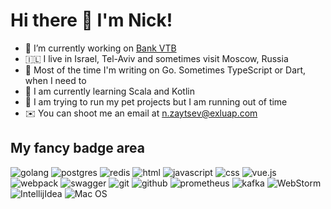 # Hi there 👋 I'm Nick!


- 🔭 I’m currently working on [Bank VTB](https://vtb.ru)
- 🇮🇱 I live in Israel, Tel-Aviv and sometimes visit Moscow, Russia
- 🤖  Most of the time I'm writing on Go. Sometimes TypeScript or Dart, when I need to
- 🌱 I am currently learning Scala and Kotlin
- 🚀 I am trying to run my pet projects but I am running out of time
- ✉️ You can shoot me an email at n.zaytsev@exluap.com

## My fancy badge area
![golang](https://img.shields.io/badge/go-%2300ADD8.svg?&style=for-the-badge&logo=go&logoColor=white) ![postgres](https://img.shields.io/badge/postgres-%23316192.svg?&style=for-the-badge&logo=postgresql&logoColor=white) ![redis](https://img.shields.io/badge/redis%20-%23CC0000.svg?&style=for-the-badge&logo=redis&logoColor=white) ![html](https://img.shields.io/badge/html%20-%23E34F26.svg?&style=for-the-badge&logo=html5&logoColor=white) ![javascript](https://img.shields.io/badge/javascript%20-%23323330.svg?&style=for-the-badge&logo=javascript&logoColor=%23F7DF1E) ![css](https://img.shields.io/badge/css%20-%231572B6.svg?&style=for-the-badge&logo=css3&logoColor=white) ![vue.js](https://img.shields.io/badge/vuejs%20-%2335495e.svg?&style=for-the-badge&logo=vue.js&logoColor=%234FC08D) ![webpack](https://img.shields.io/badge/webpack%20-%238DD6F9.svg?&style=for-the-badge&logo=webpack&logoColor=black) ![swagger](https://img.shields.io/badge/swagger-%2385EA2D.svg?&style=for-the-badge&logo=swagger&logoColor=black) ![git](https://img.shields.io/badge/git%20-%23F05033.svg?&style=for-the-badge&logo=git&logoColor=white) ![github](https://img.shields.io/badge/github%20actions%20-%232671E5.svg?&style=for-the-badge&logo=github%20actions&logoColor=white) ![prometheus](https://img.shields.io/badge/prometheus%20-%23E6522C.svg?&style=for-the-badge&logo=prometheus&logoColor=white) ![kafka](https://img.shields.io/badge/kafka%20-%23000000.svg?&style=for-the-badge&logo=apache%20kafka&logoColor=white) ![WebStorm](https://img.shields.io/badge/webstorm%20-%23000000.svg?&style=for-the-badge&logo=webstorm&logoColor=white) ![IntellijIdea](https://img.shields.io/badge/intellij%20idea%20-%23000000.svg?&style=for-the-badge&logo=intellij%20idea&logoColor=white) ![Mac OS](https://img.shields.io/badge/MacOS%20-%23000000.svg?&style=for-the-badge&logo=apple&logoColor=white)
